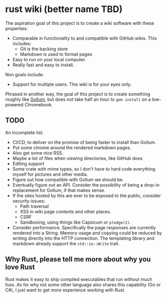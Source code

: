 
# rust wiki (better name TBD)

The aspiration goal of this project is to create a wiki software with these
properties:

* Comparable in functionality to and compatible with GitHub wikis. This includes:
  * Git is the backing store
  * Markdown is used to format pages
* Easy to run on your local computer.
* Really fast and easy to install.

Non goals include:

* Support for multiple users. This wiki is for your eyes only.

Phrased in another way, the goal of this project is to create something roughly
like [Gollum](https://github.com/gollum/gollum), but does not take half an hour
to `gem install` on a low-powered Chromebook.

## TODO

An incomplete list:

* CI/CD, to deliver on the promise of being faster to install than Gollum.
* Put some chrome around the rendered markdown pages.
* Also get some nice RSS.
* Maybe a list of files when viewing directories, like GitHub does
* Editing support
* Some crate with mime types, so I don't have to hard code everything myself
  for pictures and other media.
* Figure out how compatible with Gollum we should be.
* Eventually figure out an API. Consider the possibility of being a drop-in
  replacement for Gollum, if that makes sense.
* If the sites hosted by this are ever to be exposed to the public, consider
  security issues:
  * Path traversal
  * XSS in wiki page contents and other places.
  * CSRF
  * Sandboxing, using things like Capsicum or `pledge(2)`.
* Consider performance. Specifically the page responses are currently rendered
  into a String. Memory usage and copying could be reduced by writing directly
  into the HTTP connection. The templating library and markdown already support
  the `std::io::Write` trait.

## Why Rust, please tell me more about why you love Rust

Rust makes it easy to ship compiled executables that run without much fuss.
As for why not some other language also shares this capability (Go or C#),
I just want to get more experience working with Rust.
